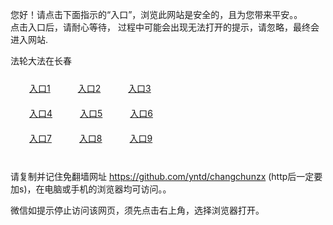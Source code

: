 您好！请点击下面指示的“入口”，浏览此网站是安全的，且为您带来平安。。 <br/>
点击入口后，请耐心等待， 过程中可能会出现无法打开的提示，请忽略，最终会进入网站. </br>

法轮大法在长春<br/>
<div style="padding:10px"><a style="margin:20px" target="_blank" href="https://d1nhz0f0gaqvcl.cloudfront.net/2Qpsp?ijbgkm" id="ccLink1" rel="nofollow">入口1</a> <a target="_blank" style="margin:20px" href="https://d1pcruiib5orly.cloudfront.net/2Qpsp?vrxahirj" id="ccLink2" rel="nofollow">入口2</a> <a style="margin:20px" target="_blank" href="https://d2zrqy64i7szog.cloudfront.net/2Qpsp?jzjrkns" id="ccLink3" rel="nofollow">入口3</a></div>

<div style="padding:10px" ><a style="margin:20px" target="_blank" href="https://d1nhz0f0gaqvcl.cloudfront.net/2Qpsp?ijbgkm" id="ccLink4" rel="nofollow">入口4</a> <a style="margin:20px" href="https://d1pcruiib5orly.cloudfront.net/2Qpsp?vrxahirj" target="_blank" id="ccLink5" rel="nofollow">入口5</a> <a style="margin:20px" href="https://d2zrqy64i7szog.cloudfront.net/2Qpsp?jzjrkns" target="_blank" id="ccLink6" rel="nofollow">入口6</a></div>

<div style="padding:10px"><a style="margin:20px" target="_blank" href="https://d1nhz0f0gaqvcl.cloudfront.net/2Qpsp?ijbgkm" id="ccLink7" rel="nofollow">入口7</a> <a style="margin:20px" href="https://d1pcruiib5orly.cloudfront.net/2Qpsp?vrxahirj" target="_blank" id="ccLink8" rel="nofollow">入口8</a> <a style="margin:20px" target="_blank" href="https://d2zrqy64i7szog.cloudfront.net/2Qpsp?jzjrkns" id="ccLink9" rel="nofollow">入口9</a></div>

<br/>



请复制并记住免翻墙网址 https://github.com/yntd/changchunzx (http后一定要加s)，在电脑或手机的浏览器均可访问。。<br/>

微信如提示停止访问该网页，须先点击右上角，选择浏览器打开。
